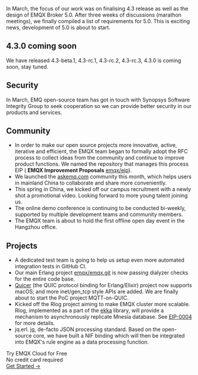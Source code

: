 In March, the focus of our work was on finalising 4.3 release as well as the design of EMQX Broker 5.0. After three weeks of discussions (marathon meetings), we finally compiled a list of requirements for 5.0. This is exciting news, development of 5.0 is about to start.

## 4.3.0 coming soon

We have released 4.3-beta.1, 4.3-rc.1, 4.3-rc.2, 4.3-rc.3, 4.3.0 is coming soon, stay tuned.

## Security

In March, EMQ open-source team has got in touch with Synopsys Software Integrity Group to seek cooperation so we can provide better security in our products and services.

## Community

- In order to make our open source projects more innovative, active, iterative and efficient, the EMQX team began to formally adopt the RFC process to collect ideas from the community and continue to improve product functions. We named the repository that manages this process EIP ( **EMQX Improvement Proposals**  [emqx/eip](https://github.com/emqx/eip)).
- We launched the [askemq.com](https://askemq.com/) community this month, which helps users in mainland China to collaborate and share more conveniently.
- This spring in China, we kicked off our campus recruitment with a newly shot a promotional video. Looking forward to more young talent joining us.
- The online demo conference is continuing to be conducted bi-weekly, supported by multiple development teams and community members.
- The EMQX team is about to hold the first offline open day event in the Hangzhou office.

## Projects

- A dedicated test team is going to help us setup even more automated integration tests in  GitHub CI.
- Our main Erlang project [emqx/emqx.git](https://github.com/emqx/emqx) is now passing dialyzer checks for the entire code base.
- [Quicer](https://github.com/emqx/quic) (the QUIC protocol binding for Erlang/Elixir) project now supports macOS; and more inet/gen_tcp style APIs are added. We are finally about to start the PoC project MQTT-on-QUIC.
- Kicked off the Rlog project aiming to make EMQX cluster more scalable. Rlog, implemented as a part of the [ekka](https://github.com/emqx/ekka) library, will provide a mechanism to asynchronously replicate Mnesia database. See [EIP-0004](https://github.com/emqx/eip/blob/main/active/0004-async-mnesia-change-log-replication.md) for more details.
- jq.erl. [jq](https://stedolan.github.io/jq/), de-facto JSON processing standard. Based on the open-source core, we have built a NIF binding which will then be integrated into EMQX's rule engine as a data processing function.


<section class="promotion">
    <div>
        Try EMQX Cloud for Free
        <div class="is-size-14 is-text-normal has-text-weight-normal">No credit card required</div>
    </div>
    <a href="https://accounts.emqx.com/signup?continue=https://cloud-intl.emqx.com/console/deployments/0?oper=new" class="button is-gradient px-5">Get Started →</a >
</section>
